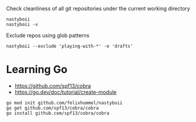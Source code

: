 Check cleanliness of all git repositories under the current working directory
```
nastyboii
nastyboii -v
```

Exclude repos using glob patterns
```
nastyboii --exclude 'playing-with-*' -e 'drafts'
```


# Learning Go
- https://github.com/spf13/cobra
- https://go.dev/doc/tutorial/create-module

```
go mod init github.com/felixhummel/nastyboii
go get github.com/spf13/cobra/cobra
go install github.com/spf13/cobra/cobra
```
